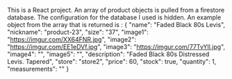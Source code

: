 This is a React project. An array of product objects is pulled from a firestore database. The configuration for the database I used is hidden. An example object from the array that is returned is :
        {
        "name": "Faded Black 80s Levis",
        "nickname": "product-23",
        "size": "37",
        "image1": "https://imgur.com/XX64FNR.jpg",
        "image2": "https://imgur.com/EE1eDVf.jpg",
        "image3": "https://imgur.com/77TvYll.jpg",
        "image4": "",
        "image5": "",
        "description": "Faded Black 80s Distressed Levis. Tapered",
        "store": "store2",
        "price": 60,
        "stock": true,
        "quantity": 1,
        "measurements": ""
        }

    